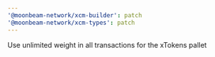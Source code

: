 ```yaml
---
'@moonbeam-network/xcm-builder': patch
'@moonbeam-network/xcm-types': patch
---
```


Use unlimited weight in all transactions for the xTokens pallet
